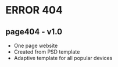 # ERROR 404

## page404 - v1.0
* One page website
* Created from PSD template
* Adaptive template for all popular devices